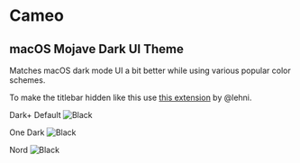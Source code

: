 # Cameo
## macOS Mojave Dark UI Theme

Matches macOS dark mode UI a bit better while using various popular color schemes.

To make the titlebar hidden like this use [this extension](https://marketplace.visualstudio.com/items?itemName=lehni.vscode-titlebar-less-macos) by @lehni.

Dark+ Default
![Black](https://raw.githubusercontent.com/Superpencil/cameo/master/images/default-dark.png)

One Dark
![Black](https://raw.githubusercontent.com/Superpencil/cameo/master/images/one-dark.png)

Nord
![Black](https://raw.githubusercontent.com/Superpencil/cameo/master/images/nord.png)
